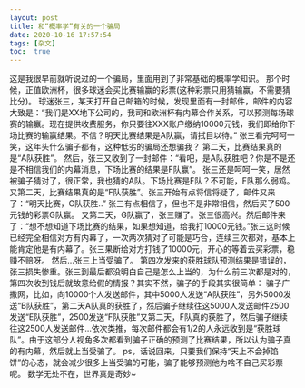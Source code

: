 ```yaml
---
layout: post
title: 和“概率学”有关的一个骗局
date: 2020-10-16 17:57:54
tags: [杂文]
toc:  true
---
```


这是我很早前就听说过的一个骗局，里面用到了非常基础的概率学知识。
那个时候，正值欧洲杯，很多球迷会买比赛输赢的彩票(这种彩票只用猜输赢，不需要猜比分)。
球迷张三，某天打开自己邮箱的时候，发现里面有一封邮件，邮件的内容大致是：“我们是XX地下公司的，我司和欧洲杯有内幕合作关系，可以预测每场球赛的输赢。现在提供收费服务，你只要往XXX账户缴纳10000元钱，我们即给你下场比赛的输赢结果。不信？明天比赛结果是A队赢，请拭目以待。”
张三看完呵呵一笑，这年头什么骗子都有，这种低劣的骗局还想骗我？
第二天，比赛结果真的是“A队获胜”。
然后，张三又收到了一封邮件：“看吧，是A队获胜吧？你是不是还是不相信我们的内幕消息，下场比赛的结果是F队赢”。
张三还是呵呵一笑，居然被骗子猜对了，很正常，我也猜的A队。下场比赛是F队？不可能，F队那么弱鸡。
又第二天，比赛结果真的是“F队获胜”。张三开始有点将信将疑了，邮件又来了：“明天比赛，G队获胜..”
张三有点相信了，但也不是非常相信，然后买了500元钱的彩票G队赢。
又第二天，G队赢了，张三赚了。张三很高兴。然后邮件来了：“想不想知道下场比赛的结果，如果想知道，给我打10000元钱。”张三这时候已经完全相信对方有内幕了，一次两次猜对了可能是巧合，连续三次都对，基本上能肯定他是有内幕了。张三果断给对方打钱了10000元，开心的等着去买彩票，稳赚不赔呀。
然后...张三上当受骗了。
第四次发来的获胜球队预测结果是错误的，张三损失惨重。张三到最后都没明白自己是怎么上当的，为什么前三次都是对的，第四次收到钱后就故意给假的情报？其实不然，骗子的手段其实很简单：
骗子广撒网，比如，向10000个人发送邮件，其中5000人发送“A队获胜”，另外5000发送“B队获胜”，第二天A队真的获胜了，然后骗子继续往这5000人发送邮件2500发送“E队获胜”，2500发送“F队获胜”又第二天，F队真的获胜了，然后骗子继续往这2500人发送邮件...依次类推，每次邮件都会有1/2的人永远收到是“获胜球队”。由于这部分人视角多次都看到骗子正确的预测了比赛结果，所以认为骗子真的有内幕，然后就上当受骗了。
ps，话说回来，只要我们保持“天上不会掉馅饼”的心态，就会减少很多上当受骗的可能，骗子能够预测他为啥不自己买彩票呢。
数学无处不在，世界真是奇妙~
